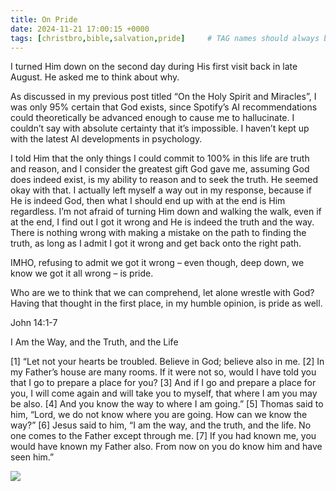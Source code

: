 ```yaml
---
title: On Pride
date: 2024-11-21 17:00:15 +0000
tags: [christbro,bible,salvation,pride]     # TAG names should always be lowercase
---
```


I turned Him down on the second day during His first visit back in late August. He asked me to think about why.

As discussed in my previous post titled “On the Holy Spirit and Miracles”, I was only 95% certain that God exists, since Spotify’s AI recommendations could theoretically be advanced enough to cause me to hallucinate. I couldn’t say with absolute certainty that it’s impossible. I haven’t kept up with the latest AI developments in psychology.

I told Him that the only things I could commit to 100% in this life are truth and reason, and I consider the greatest gift God gave me, assuming God does indeed exist, is my ability to reason and to seek the truth. He seemed okay with that. I actually left myself a way out in my response, because if He is indeed God, then what I should end up with at the end is Him regardless. I’m not afraid of turning Him down and walking the walk, even if at the end, I find out I got it wrong and He is indeed the truth and the way. There is nothing wrong with making a mistake on the path to finding the truth, as long as I admit I got it wrong and get back onto the right path.

IMHO, refusing to admit we got it wrong – even though, deep down, we know we got it all wrong – is pride.

Who are we to think that we can comprehend, let alone wrestle with God? Having that thought in the first place, in my humble opinion, is pride as well.

John 14:1-7

I Am the Way, and the Truth, and the Life

[1] “Let not your hearts be troubled. Believe in God; believe also in me. [2] In my Father’s house are many rooms. If it were not so, would I have told you that I go to prepare a place for you? [3] And if I go and prepare a place for you, I will come again and will take you to myself, that where I am you may be also. [4] And you know the way to where I am going.” [5] Thomas said to him, “Lord, we do not know where you are going. How can we know the way?” [6] Jesus said to him, “I am the way, and the truth, and the life. No one comes to the Father except through me. [7] If you had known me, you would have known my Father also. From now on you do know him and have seen him.”

![](/d15b2d9925fb70e0628ee8749b878326.jpeg)